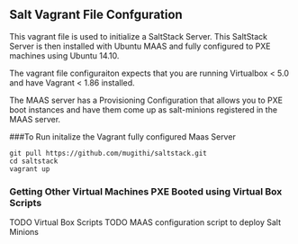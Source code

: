 ## Salt Vagrant File Confguration 

This vagrant file is used to initialize a SaltStack Server. This SaltStack Server is then installed with Ubuntu MAAS and fully configured to PXE machines using Ubuntu 14.10.

The vagrant file configuraiton expects that you are running Virtualbox < 5.0 and have Vagrant < 1.86 installed. 

The MAAS server has a Provisioning Configuration that allows you to PXE boot instances and have them come up as salt-minions registered in the MAAS server.


###To Run initalize the Vagrant fully configured Maas Server


```
git pull https://github.com/mugithi/saltstack.git
cd saltstack
vagrant up
```


### Getting Other Virtual Machines PXE Booted using Virtual Box Scripts

TODO Virtual Box Scripts 
TODO MAAS configuration script to deploy Salt Minions
